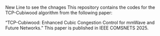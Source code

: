 New Line to see the chnages
This repository contains the codes for the TCP-Cubiwood algorithm from the following paper:

“TCP-Cubiwood: Enhanced Cubic Congestion Control for mmWave and Future Networks.” This paper is published in IEEE COMSNETS 2025. 
